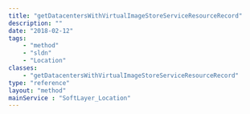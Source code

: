 ```yaml
---
title: "getDatacentersWithVirtualImageStoreServiceResourceRecord"
description: ""
date: "2018-02-12"
tags:
    - "method"
    - "sldn"
    - "Location"
classes:
    - "getDatacentersWithVirtualImageStoreServiceResourceRecord"
type: "reference"
layout: "method"
mainService : "SoftLayer_Location"
---
```

